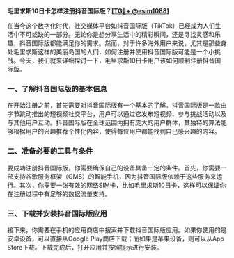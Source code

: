 **毛里求斯10日卡怎样注册抖音国际版？[[TG💪+ @esim1088](https://t.me/s/esim1088)]**

在当今这个数字化时代，社交媒体平台如抖音国际版（TikTok）已经成为人们生活中不可或缺的一部分。无论你是想分享生活中的精彩瞬间，还是寻找灵感和乐趣，抖音国际版都能满足你的需求。然而，对于许多海外用户来说，尤其是那些身处毛里求斯这样的美丽岛国的人们，如何注册并使用抖音国际版可能是一个小挑战。今天，我们就来详细探讨一下，毛里求斯10日卡用户该如何顺利注册抖音国际版。

### 一、了解抖音国际版的基本信息

在开始注册之前，首先需要对抖音国际版有一个基本的了解。抖音国际版是一款由字节跳动推出的短视频社交平台，用户可以通过它发布短视频、参与挑战活动以及与其他用户互动。抖音国际版在全球范围内拥有庞大的用户群体，其独特的算法能够根据用户的兴趣推荐个性化内容，使得每位用户都能找到自己感兴趣的内容。

### 二、准备必要的工具与条件

要成功注册抖音国际版，你需要确保自己的设备具备一定的条件。首先，你需要一部支持谷歌服务框架（GMS）的智能手机，因为抖音国际版依赖于这些服务来运行。其次，你需要一张有效的网络SIM卡，比如毛里求斯10日卡，这样可以保证你在注册过程中有足够的数据流量支持。

### 三、下载并安装抖音国际版应用

接下来，你需要在手机的应用商店中搜索并下载抖音国际版应用。如果你使用的是安卓设备，可以直接从Google Play商店下载；而如果是苹果设备，则可以从App Store下载。下载完成后，打开应用并按照提示进行安装。

###